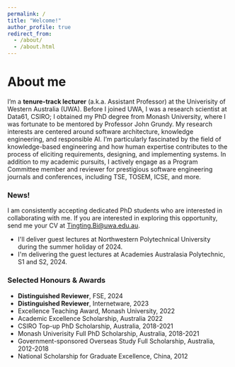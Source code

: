 ```yaml
---
permalink: /
title: "Welcome!"
author_profile: true
redirect_from: 
  - /about/
  - /about.html
---
```



About me
======
I’m a **tenure-track lecturer** (a.k.a. Assistant Professor) at the Univerisity of Western Australia (UWA). Before I joined UWA, I was a research scientist at Data61, CSIRO; I obtained my PhD degree from Monash University, where I was fortunate to be mentored by Professor John Grundy. My research interests are centered around software architecture, knowledge engineering, and responsible AI. I’m particularly fascinated by the field of knowledge-based engineering and how human expertise contributes to the process of eliciting requirements, designing, and implementing systems. In addition to my academic pursuits, I actively engage as a Program Committee member and reviewer for prestigious software engineering journals and conferences, including TSE, TOSEM, ICSE, and more.

### News!
I am consistently accepting dedicated PhD students who are interested in collaborating with me. If you are interested in exploring this opportunity, send me your CV at Tingting.Bi@uwa.edu.au. 
- I'll deliver guest lectures at Northwestern Polytechnical University during the summer holiday of 2024.
- I'm delivering the guest lectures at Academies Australasia Polytechnic, S1 and S2, 2024.


### Selected Honours & Awards
- **Distinguished Reviewer**, FSE, 2024
- **Distinguished Reviewer**, Internetware, 2023
- Excellence Teaching Award, Monash University, 2022
- Academic Excellence Scholarship, Australia 2022
- CSIRO Top-up PhD Scholarship, Australia, 2018-2021
- Monash Univerisity Full PhD Scholarship, Australia, 2018-2021
- Government-sponsored Overseas Study Full Scholarship, Australia, 2012-2018
- National Scholarship for Graduate Excellence, China, 2012
